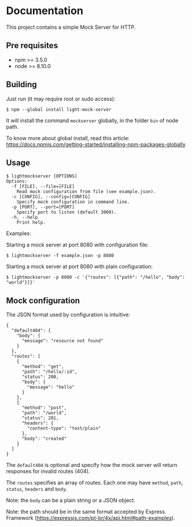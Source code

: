 Documentation
=============

This project contains a simple Mock Server for HTTP.

Pre requisites
--------------

- npm >= 3.5.0
- node >= 8.10.0


Building
--------

Just run (it may require root or sudo access):
```
$ npm --global install light-mock-server
```

It will install the command `mockserver` globally, in the folder `bin` of node path.

To know more about global install, read this article: https://docs.npmjs.com/getting-started/installing-npm-packages-globally


Usage
-----

```
$ lightmockserver [OPTIONS]
Options:
  -f [FILE], --file=[FILE]
    Read mock configuration from file (see example.json).
  -c [CONFIG], --config=[CONFIG]
    Specify mock configuration in command line.
  -p [PORT], --port=[PORT]
    Specify port to listen (default 3000).
  -h, --help
    Print help.
```

Examples:

Starting a mock server at port 8080 with configuration file:
```
$ lightmockserver -f example.json -p 8080
```

Starting a mock server at port 8080 with plain configuration:
```
$ lightmockserver -p 8080 -c '{"routes": [{"path": "/hello", "body": "world"}]}'
```

Mock configuration
------------------

The JSON format used by configuration is intuitive:
```
{
  "default404": {
    "body": {
      "message": "resource not found"
    }
  },
  "routes": [
    {
      "method": "get",
      "path": "/hello/:id",
      "status": 200,
      "body": {
        "message": "hello"
      }
    },
    {
      "method": "post",
      "path": "/world",
      "status": 201,
      "headers": {
        "content-type": "text/plain"
      },
      "body": "created"
    }
  ]
}
```

The `default404` is optional and specify how the mock server will return responses for invalid routes (404).

The `routes` specifies an array of routes. Each one may have `method`, `path`, `status`, `headers` and `body`.

Note: the `body` can be a plain string or a JSON object.

Note: the path should be in the same format accepted by Express Framework (https://expressjs.com/pt-br/4x/api.html#path-examples).
